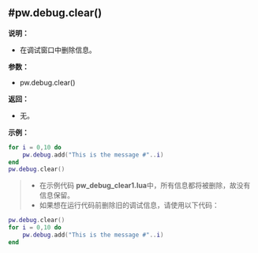 #pw.debug.clear()
---

**说明：**

- 在调试窗口中删除信息。

**参数：**

- pw.debug.clear()

**返回：**

- 无。

**示例：**

```lua:pw_debug_clear1.lua
for i = 0,10 do
	pw.debug.add("This is the message #"..i)
end
pw.debug.clear()
```
> - 在示例代码 **pw_debug_clear1.lua**中，所有信息都将被删除，故没有信息保留。
> - 如果想在运行代码前删除旧的调试信息，请使用以下代码：
```lua:pw_debug_clear2.lua
pw.debug.clear()
for i = 0,10 do
	pw.debug.add("This is the message #"..i)
end
```